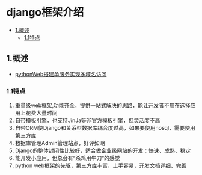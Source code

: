 # django框架介绍

<!-- vim-markdown-toc Marked -->

* [1.概述](#1.概述)
    - [1.1特点](#1.1特点)

<!-- vim-markdown-toc -->

## 1.概述

- [pythonWeb搭建单服务实现多域名访问](https://cloud.tencent.com/developer/article/1476150)

### 1.1特点

1. 重量级web框架,功能齐全，提供一站式解决的思路，能让开发者不用在选择应用上花费大量时间
2. 自带模板引擎，也支持JinJa等非官方模板引擎，但灵活度不高
3. 自带ORM使Django和关系型数据库耦合度过高，如果要使用nosql，需要使用第三方库
4. 数据库管理Admin管理站点，好评如潮
5. Django的整体封闭性比较好，适合做企业级网站的开发：快速、成熟、稳定
6. 能开发小应用，但总会有“杀鸡用牛刀”的感觉
7. python web框架的先驱，第三方库丰富，上手容易，开发文档详细、完善

